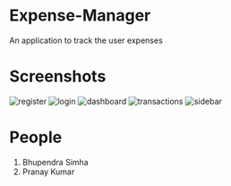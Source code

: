 # Expense-Manager
An application to track the user expenses

# Screenshots 
<img src="https://github.com/pranaykumar999/Expense-Manager/blob/main/images/register.png?raw=true" alt="register">

<img src="https://github.com/pranaykumar999/Expense-Manager/blob/main/images/login.png?raw=true" alt="login">

<img src="https://github.com/pranaykumar999/Expense-Manager/blob/main/images/dashboard.png?raw=true" alt="dashboard">

<img src="https://github.com/pranaykumar999/Expense-Manager/blob/main/images/enter_&_recent_transactions.png?raw=true" alt="transactions">

<img src="https://github.com/pranaykumar999/Expense-Manager/blob/main/images/sidebar.png?raw=true" alt="sidebar">

# People
1. Bhupendra Simha
2. Pranay Kumar


